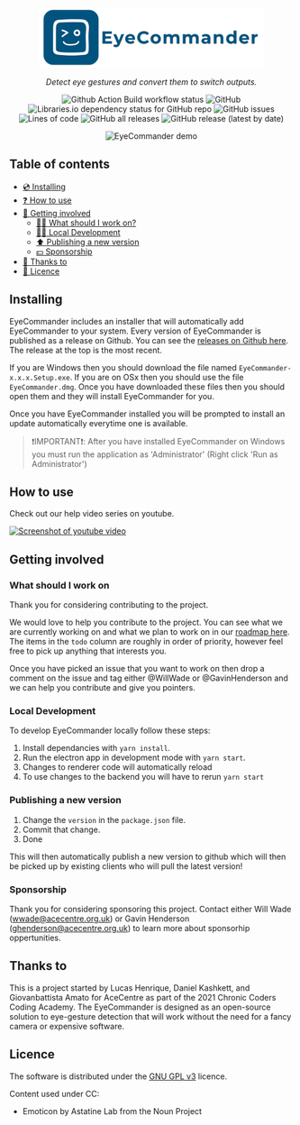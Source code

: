 <p align="center">
  <a href="https://acecentre.org.uk/">
    <img src="https://raw.githubusercontent.com/AceCentre/EyeCommander/main/assets/repo-logo.png" alt="EyeCommander logo" width="400" />
  </a>
</p>
<p align="center"><i>Detect eye gestures and convert them to switch outputs.</i></p>

<p align="center">
  <img src="https://github.com/acecentre/eyecommander/actions/workflows/electron-builder.yml/badge.svg?branch=main" alt="Github Action Build workflow status" />
  <img alt="GitHub" src="https://img.shields.io/github/license/acecentre/eyecommander">
  <img alt="Libraries.io dependency status for GitHub repo" src="https://img.shields.io/librariesio/github/acecentre/eyecommander">
  <img alt="GitHub issues" src="https://img.shields.io/github/issues-raw/acecentre/eyecommander">
  <img alt="Lines of code" src="https://img.shields.io/tokei/lines/github/acecentre/eyecommander">
  <img alt="GitHub all releases" src="https://img.shields.io/github/downloads/acecentre/eyecommander/total">
  <img alt="GitHub release (latest by date)" src="https://img.shields.io/github/v/release/acecentre/eyecommander">
</p>

<p align="center">
  <img src="https://raw.githubusercontent.com/AceCentre/EyeCommander/main/assets/demo.gif" alt="EyeCommander demo" width="500" />
</p>

## Table of contents

- [💿 Installing](#installing)
- [❓ How to use](#how-to-use)
- [👥 Getting involved](#getting-involved)
  - [🕵️‍♀️ What should I work on?](#what-should-i-work-on)
  - [🧑‍💻 Local Development](#local-development)
  - [⬆️ Publishing a new version](#publishing-a-new-version)
  - [💵 Sponsorship](#sponsorship)
- [👏 Thanks to](#thanks-to)
- [📄 Licence](#licence)

## Installing

EyeCommander includes an installer that will automatically add EyeCommander to your system. Every version of EyeCommander is published as a release on Github. You can see the [releases on Github here](https://github.com/AceCentre/EyeCommander/releases). The release at the top is the most recent.

If you are Windows then you should download the file named `EyeCommander-x.x.x.Setup.exe`. If you are on OSx then you should use the file `EyeCommander.dmg`. Once you have downloaded these files then you should open them and they will install EyeCommander for you.

Once you have EyeCommander installed you will be prompted to install an update automatically everytime one is available.

> ❗️IMPORTANT❗️: After you have installed EyeCommander on Windows you must run the application as 'Administrator' (Right click 'Run as Administrator')

## How to use

Check out our help video series on youtube.

[![Screenshot of youtube video](https://yt-embed.herokuapp.com/embed?v=wIh_UDDYRPg)](https://www.youtube.com/playlist?list=PLWWQ5nlUD_tvVEM9Ch39GuyFAP_zYhAhW)

## Getting involved

### What should I work on

Thank you for considering contributing to the project. 

We would love to help you contribute to the project. You can see what we are currently working on and what we plan to work on in our [roadmap here](https://github.com/AceCentre/EyeCommander/projects/1). The items in the `todo` column are roughly in order of priority, however feel free to pick up anything that interests you.

Once you have picked an issue that you want to work on then drop a comment on the issue and tag either @WillWade or @GavinHenderson and we can help you contribute and give you pointers.

### Local Development

To develop EyeCommander locally follow these steps:

1. Install dependancies with `yarn install`.
2. Run the electron app in development mode with `yarn start`.
3. Changes to renderer code will automatically reload
4. To use changes to the backend you will have to rerun `yarn start`

### Publishing a new version

1. Change the `version` in the `package.json` file.
2. Commit that change.
3. Done

This will then automatically publish a new version to github which will then be picked up by existing clients who will pull the latest version!

### Sponsorship

Thank you for considering sponsoring this project. Contact either Will Wade (wwade@acecentre.org.uk) or Gavin Henderson (ghenderson@acecentre.org.uk) to learn more about sponsorhip oppertunities.

## Thanks to

This is a project started by Lucas Henrique, Daniel Kashkett, and Giovanbattista Amato for AceCentre as part of the 2021 Chronic Coders Coding Academy. The EyeCommander is designed as an open-source solution to eye-gesture detection that will work without the need for a fancy camera or expensive software.

## Licence

The software is distributed under the [GNU GPL v3](LICENCE.txt) licence.

Content used under CC:
- Emoticon by Astatine Lab from the Noun Project
